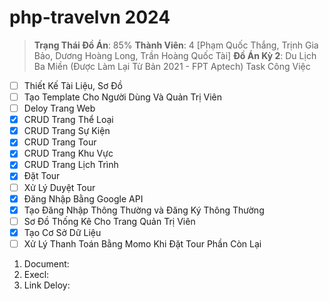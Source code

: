 # php-travelvn 2024
> **Trạng Thái Đồ Án**: 85%
> **Thành Viên**: 4 [Phạm Quốc Thắng, Trịnh Gia Bảo, Dương Hoàng Long, Trần Hoàng Quốc Tài]
> **Đồ Án Kỳ 2**: Du Lịch Ba Miền (Được Làm Lại Từ Bản 2021 - FPT Aptech)
Task Công Việc
- [ ] Thiết Kế Tài Liệu, Sơ Đồ
- [ ] Tạo Template Cho Người Dùng Và Quản Trị Viên
- [ ] Deloy Trang Web
- [x] CRUD Trang Thể Loại
- [x] CRUD Trang Sự Kiện
- [x] CRUD Trang Tour
- [x] CRUD Trang Khu Vực
- [x] CRUD Trang Lịch Trình
- [x] Đặt Tour
- [ ] Xử Lý Duyệt Tour
- [x] Đăng Nhập Bằng Google API
- [x] Tạo Đăng Nhập Thông Thường và Đăng Ký Thông Thường
- [ ] Sơ Đồ Thống Kê Cho Trang Quản Trị Viên
- [x] Tạo Cơ Sở Dữ Liệu
- [ ] Xử Lý Thanh Toán Bằng Momo Khi Đặt Tour
Phần Còn Lại
1. Document: <link>
2. Execl: <link>
3. Link Deloy: <link>
